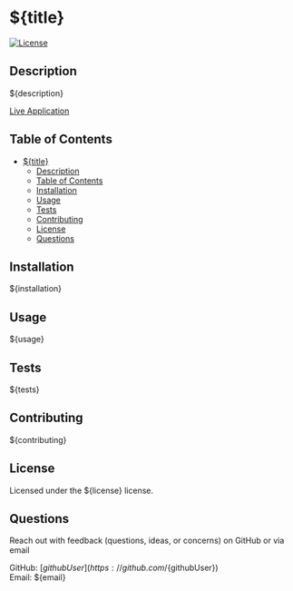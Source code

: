 # ${title}
[![License](https://img.shields.io/badge/License-Apache%202.0-blue.svg)](https://opensource.org/licenses/Apache-2.0)
<!-- https://gist.github.com/lukas-h/2a5d00690736b4c3a7ba -->

## Description
${description}

[Live Application](${link})

## Table of Contents
- [${title}](#title)
  - [Description](#description)
  - [Table of Contents](#table-of-contents)
  - [Installation](#installation)
  - [Usage](#usage)
  - [Tests](#tests)
  - [Contributing](#contributing)
  - [License](#license)
  - [Questions](#questions)

## Installation
${installation}

<!-- ```bash
npm install ${installation}
``` -->

## Usage
${usage}

## Tests
${tests}

## Contributing
${contributing}

## License
Licensed under the ${license} license.

## Questions
Reach out with feedback (questions, ideas, or concerns) on GitHub or via email 

GitHub: [${githubUser}](https://github.com/${githubUser}) \
Email: ${email}